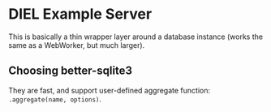 # DIEL Example Server

This is basically a thin wrapper layer around a database instance (works the same as a WebWorker, but much larger).

## Choosing better-sqlite3

They are fast, and support user-defined aggregate function: `.aggregate(name, options)`.